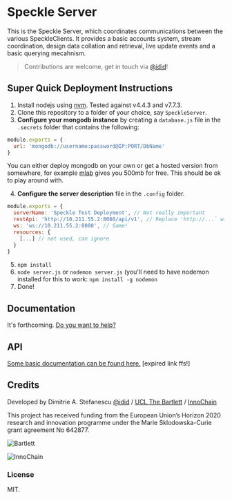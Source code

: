 # Speckle Server
This is the Speckle Server, which coordinates communications between the various SpeckleClients. It provides a basic accounts system, stream coordination, design data collation and retrieval, live update events and a basic querying mecahnism. 

> Contributions are welcome, get in touch via [@idid](http://twitter.com/idid)!

## Super Quick Deployment Instructions
1) Install nodejs using [nvm](https://github.com/creationix/nvm). Tested against v4.4.3 and v7.7.3. 
2) Clone this repository to a folder of your choice, say `SpeckleServer`.
3) **Configure your mongodb instance** by creating a `database.js` file in the `.secrets` folder that contains the following:
```js
module.exports = {
  url: 'mongodb://username:password@IP:PORT/DbName'
}
```
You can either deploy mongodb on your own or get a hosted version from somewhere, for example [mlab](https://mlab.com/) gives you 500mb for free. This should be ok to play around with. 

4) **Configure the server description** file in the `.config` folder. 
```js
module.exports = {
  serverName: 'Speckle Test Deployment', // Not really important
  restApi: 'http://10.211.55.2:8080/api/v1', // Replace 'http://...` with the IP address your server is running on. 
  ws: 'ws://10.211.55.2:8080', // Same! 
  resources: {
    [...] // not used, can ignore
  }
}
```
5) `npm install`
6) `node server.js` or `nodemon server.js` (you'll need to have nodemon installed for this to work: `npm install -g nodemon`
7) Done!

## Documentation
It's forthcoming. [Do you want to help?](mailto:d.stefanescu@ucl.ac.uk)

## API
[Some basic documentation can be found here.](https://documenter.getpostman.com/collection/view/553672-bb9f112e-f1ad-3084-afe1-96a0ae8e80d7#intro) [expired link ffs!] 


## Credits
Developed by Dimitrie A. Stefanescu [@idid](http://twitter.com/idid) / [UCL The Bartlett](https://www.ucl.ac.uk/bartlett/) / [InnoChain](http://innochain.net)

This project has received funding from the European Union’s Horizon 2020 research and innovation programme under the Marie Sklodowska-Curie grant agreement No 642877.

![Bartlett](http://streams.speckle.xyz/assets/bartlett-ucl.png)

![InnoChain](http://innochain.net/wp-content/uploads/logo2015.png)

### License 
MIT.
